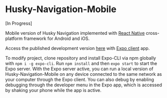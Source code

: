 # Husky-Navigation-Mobile

[In Progress]

Mobile version of Husky Navigation implemented with [React Native](https://reactnative.dev/) cross-platform framework for Android and iOS.

Access the published development version [here](https://expo.dev/@aferman/husky-navigation-mobile-test-1) with [Expo client](https://expo.dev/client) app.

To modify project, clone repository and install Expo-CLI via npm globally with `npm i -g expo-cli`. Run `npm install` and then `expo start` to start the Expo server. With the Expo server active, you can run a local version of Husky-Navigation-Mobile on any device connected to the same network as your computer through the Expo client. You can also debug by enabling debugging through the developer menu in the Expo app, which is accessed by shaking your phone while the app is active.


